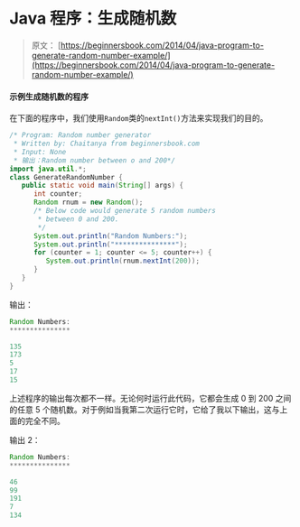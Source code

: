 # Java 程序：生成随机数

> 原文： [https://beginnersbook.com/2014/04/java-program-to-generate-random-number-example/](https://beginnersbook.com/2014/04/java-program-to-generate-random-number-example/)

#### 示例生成随机数的程序

在下面的程序中，我们使用`Random`类的`nextInt()`方法来实现我们的目的。

```java
/* Program: Random number generator
 * Written by: Chaitanya from beginnersbook.com
 * Input: None
 * 输出：Random number between o and 200*/
import java.util.*;
class GenerateRandomNumber {
   public static void main(String[] args) {
      int counter;
      Random rnum = new Random();
      /* Below code would generate 5 random numbers
       * between 0 and 200.
       */
      System.out.println("Random Numbers:");
      System.out.println("***************");
      for (counter = 1; counter <= 5; counter++) {
         System.out.println(rnum.nextInt(200));
      }
   }
}
```

输出：

```java
Random Numbers:
***************

135
173
5
17
15
```

上述程序的输出每次都不一样。无论何时运行此代码，它都会生成 0 到 200 之间的任意 5 个随机数。对于例如当我第二次运行它时，它给了我以下输出，这与上面的完全不同。

输出 2：

```java
Random Numbers:
***************

46
99
191
7
134
```